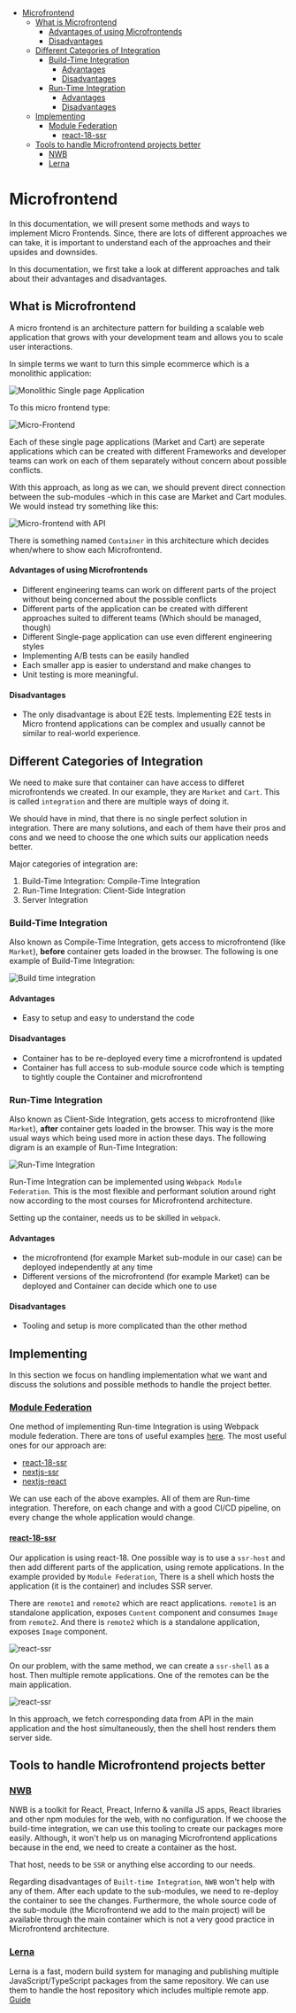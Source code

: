 - [Microfrontend](#microfrontend)
  - [What is Microfrontend](#what-is-microfrontend)
      - [Advantages of using Microfrontends](#advantages-of-using-microfrontends)
      - [Disadvantages](#disadvantages)
  - [Different Categories of Integration](#different-categories-of-integration)
    - [Build-Time Integration](#build-time-integration)
      - [Advantages](#advantages)
      - [Disadvantages](#disadvantages-1)
    - [Run-Time Integration](#run-time-integration)
      - [Advantages](#advantages-1)
      - [Disadvantages](#disadvantages-2)
  - [Implementing](#implementing)
    - [Module Federation](#module-federation)
      - [react-18-ssr](#react-18-ssr)
  - [Tools to handle Microfrontend projects better](#tools-to-handle-microfrontend-projects-better)
    - [NWB](#nwb)
    - [Lerna](#lerna)


# Microfrontend
In this documentation, we will present some methods and ways to implement Micro Frontends. Since, there are lots of different approaches we can take, it is important to understand each of the approaches and their upsides and downsides.

In this documentation, we first take a look at different approaches and talk about their advantages and disadvantages. 

## What is Microfrontend
A micro frontend is an architecture pattern for building a scalable web application that grows with your development team and allows you to scale user interactions.

In simple terms we want to turn this simple ecommerce which is a monolithic application: 

![Monolithic Single page Application](images/01-Monolith.png)

To this micro frontend type:

![Micro-Frontend](images/02-micro.png)

Each of these single page applications (Market and Cart) are seperate applications which can be created with different Frameworks and developer teams can work on each of them separately without concern about possible conflicts.

With this approach, as long as we can, we should prevent direct connection between the sub-modules -which in this case are Market and Cart modules. We would instead try something like this: 

![Micro-frontend with API](images/03-micro.png)

There is something named `Container` in this architecture which decides when/where to show each Microfrontend.


#### Advantages of using Microfrontends
- Different engineering teams can work on different parts of the project without being concerned about the possible conflicts
- Different parts of the application can be created with different approaches suited to different teams (Which should be managed, though)
- Different Single-page application can use even different engineering styles
- Implementing A/B tests can be easily handled
- Each smaller app is easier to understand and make changes to
- Unit testing is more meaningful.

#### Disadvantages
- The only disadvantage is about E2E tests. Implementing E2E tests in Micro frontend applications can be complex and usually cannot be similar to real-world experience.


## Different Categories of Integration
We need to make sure that container can have access to differet microfrontends we created. In our example, they are `Market` and `Cart`. This is called `integration` and there are multiple ways of doing it. 

We should have in mind, that there is no single perfect solution in integration. There are many solutions, and each of them have their pros and cons and we need to choose the one which suits our application needs better. 

Major categories of integration are: 

1. Build-Time Integration: Compile-Time Integration
2. Run-Time Integration: Client-Side Integration
3. Server Integration

### Build-Time Integration
Also known as Compile-Time Integration, gets access to microfrontend (like `Market`), **before** container gets loaded in the browser. The following is one example of Build-Time Integration:

![Build time integration](images/05-micro.png)

#### Advantages
- Easy to setup and easy to understand the code

#### Disadvantages
- Container has to be re-deployed every time a microfrontend is updated
- Container has full access to sub-module source code which is tempting to tightly couple the Container and microfrontend

### Run-Time Integration
Also known as Client-Side Integration, gets access to microfrontend (like `Market`), **after** container gets loaded in the browser. This way is the more usual ways which being used more in action these days. The following digram is an example of Run-Time Integration: 

![Run-Time Integration](images/06-micro.png)

Run-Time Integration can be implemented using `Webpack Module Federation`. This is the most flexible and performant solution around right now according to the most courses for Microfrontend architecture. 

Setting up the container, needs us to be skilled in `webpack`.

#### Advantages
- the microfrontend (for example Market sub-module in our case) can be deployed independently at any time
- Different versions of the microfrontend (for example Market) can be deployed and Container can decide which one to use

#### Disadvantages
- Tooling and setup is more complicated than the other method

## Implementing
In this section we focus on handling implementation what we want and discuss the solutions and possible methods to handle the project better.

### [Module Federation](https://github.com/module-federation/universe/tree/main)
One method of implementing Run-time Integration is using Webpack module federation. There are tons of useful examples [here](https://github.com/module-federation/module-federation-examples). The most useful ones for our approach are: 

- [react-18-ssr](https://github.com/module-federation/module-federation-examples/tree/master/react-18-ssr)
- [nextjs-ssr](https://github.com/module-federation/module-federation-examples/tree/master/nextjs-ssr)
- [nextjs-react](https://github.com/module-federation/module-federation-examples/tree/master/nextjs-react)

We can use each of the above examples. All of them are Run-time integration. Therefore, on each change and with a good CI/CD pipeline, on every change the whole application would change.

#### [react-18-ssr](https://github.com/module-federation/module-federation-examples/tree/master/react-18-ssr)
Our application is using react-18. One possible way is to use a `ssr-host` and then add different parts of the application, using remote applications. In the example provided by `Module Federation`, There is a shell which hosts the application (it is the container) and includes SSR server.

There are `remote1` and `remote2` which are react applications. `remote1` is an standalone application, exposes `Content` component and consumes `Image` from `remote2`. And there is `remote2` which is a standalone application, exposes `Image` component.

![react-ssr](images/07-react-ssr.png)

On our problem, with the same method, we can create a `ssr-shell` as a host. Then multiple remote applications. One of the remotes can be the main application. 

![react-ssr](images/08-react-ssr.png)

In this approach, we fetch corresponding data from API in the main application and the host simultaneously, then the shell host renders them server side. 

## Tools to handle Microfrontend projects better
### [NWB](https://github.com/insin/nwb)
NWB is a toolkit for React, Preact, Inferno & vanilla JS apps, React libraries and other npm modules for the web, with no configuration. If we choose the build-time integration, we can use this tooling to create our packages more easily. Although, it won't help us on managing Microfrontend applications because in the end, we need to create a container as the host.

That host, needs to be `SSR` or anything else according to our needs. 

Regarding disadvantages of `Built-time Integration`, `NWB` won't help with any of them. After each update to the sub-modules, we need to re-deploy the container to see the changes. Furthermore, the whole source code of the sub-module (the Microfrontend we add to the main project) will be available through the main container which is not a very good practice in Microfrontend architecture.

### [Lerna](https://lerna.js.org/docs/getting-started)
Lerna is a fast, modern build system for managing and publishing multiple JavaScript/TypeScript packages from the same repository. We can use them to handle the host repository which includes multiple remote app. [Guide](https://www.digitalocean.com/community/tutorials/how-to-manage-monorepos-with-lerna)

